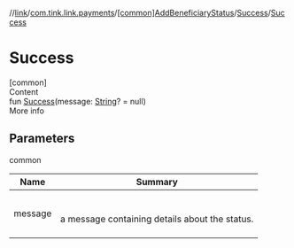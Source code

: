 //[link](../../../index.md)/[com.tink.link.payments](../../index.md)/[[common]AddBeneficiaryStatus](../index.md)/[Success](index.md)/[Success](-success.md)



# Success  
[common]  
Content  
fun [Success](-success.md)(message: [String](https://kotlinlang.org/api/latest/jvm/stdlib/kotlin/-string/index.html)? = null)  
More info  


## Parameters  
  
common  
  
|  Name|  Summary| 
|---|---|
| <a name="com.tink.link.payments/AddBeneficiaryStatus.Success/Success/#kotlin.String?/PointingToDeclaration/"></a>message| <a name="com.tink.link.payments/AddBeneficiaryStatus.Success/Success/#kotlin.String?/PointingToDeclaration/"></a><br><br>a message containing details about the status.<br><br>
  
  



